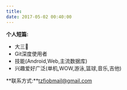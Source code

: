 ```yaml
---
title:
date: 2017-05-02 00:40:00
---
```




**个人短篇:**

- 大三🐶
- Git深度使用者
- 技能(Android,Web,主流数据库)
- 兴趣爱好广泛(单机,WOW,游泳,篮球,音乐,吉他)



**联系方式:**tzfjobmail@gmail.com



